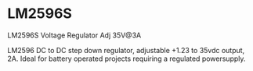 # LM2596S
LM2596S Voltage Regulator Adj 35V@3A

LM2596 DC to DC step down regulator, adjustable +1.23 to 35vdc output, 2A.  Ideal for battery operated projects requiring a regulated powersupply.
